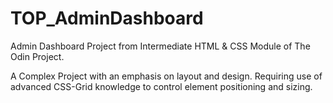 # TOP_AdminDashboard
Admin Dashboard Project from Intermediate HTML &amp; CSS Module of The Odin Project.

A Complex Project with an emphasis on layout and design. Requiring use of advanced CSS-Grid knowledge to control element positioning and sizing. 
